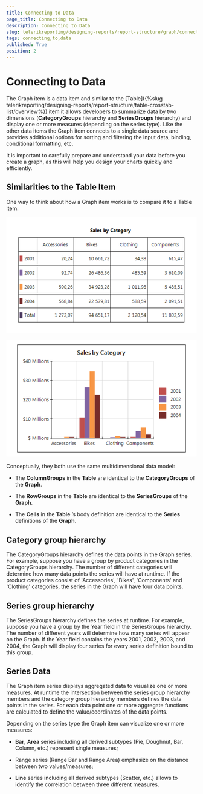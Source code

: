 ```yaml
---
title: Connecting to Data
page_title: Connecting to Data 
description: Connecting to Data
slug: telerikreporting/designing-reports/report-structure/graph/connecting-to-data
tags: connecting,to,data
published: True
position: 2
---
```


# Connecting to Data



The Graph item is a data item and similar to the [Table]({%slug telerikreporting/designing-reports/report-structure/table-crosstab-list/overview%}) item it allows developers        to summarize data by two dimensions (__CategoryGroups__ hierarchy and __SeriesGroups__ hierarchy) and        display one or more measures (depending on the series type). Like the other data items the Graph item connects to a single data source and provides        additional options for sorting and filtering the input data, binding, conditional formatting, etc.

It is important to carefully prepare and understand your data before you create a graph, as this will help you design your charts quickly and        efficiently.

## Similarities to the Table Item

One way to think about how a Graph item works is to compare it to a Table item:  

  ![Table Comparison](images/DataItems/Graph/TableComparison.png)  

  ![Graph Comparison](images/DataItems/Graph/GraphComparison.png)

Conceptually, they both use the same multidimensional data model:

* The __ColumnGroups__ in the __Table__ are identical to the __CategoryGroups__ of the __Graph__.

* The __RowGroups__ in the __Table__ are identical to the __SeriesGroups__ of the __Graph__.

* The __Cells__ in the __Table__ ’s body definition are identical to the __Series__ definitions of the __Graph__.

## Category group hierarchy

The CategoryGroups hierarchy defines the data points in the Graph series. For example, suppose you have a group by product categories in the CategoryGroups hierarchy. The number of different categories will determine how many data points the series will have at runtime. If the product categories consist of 'Accessories', 'Bikes', 'Components' and 'Clothing' categories, the series in the Graph will have four data points.           

## Series group hierarchy

The SeriesGroups hierarchy defines the series at runtime. For example, suppose you have a group by the Year field in the SeriesGroups hierarchy. The number of different years will determine how many series will appear on the Graph. If the Year field contains the years 2001, 2002, 2003, and 2004, the Graph will display four series for every series definition bound to this group.           

## Series Data

The Graph item series displays aggregated data to visualize one or more measures. At runtime the intersection between the series group hierarchy members and the category group hierarchy members defines the data points in the series. For each data point one or more aggregate functions are calculated to define the value/coordinates of the data points.         

Depending on the series type the Graph item can visualize one or more measures:

* __Bar__, __Area__ series including all derived subtypes (Pie, Doughnut, Bar, Column, etc.) represent single measures;

* Range series (Range Bar and Range Area) emphasize on the distance between two values/measures;

* __Line__ series including all derived subtypes (Scatter, etc.) allows to identify the correlation between three different measures.



